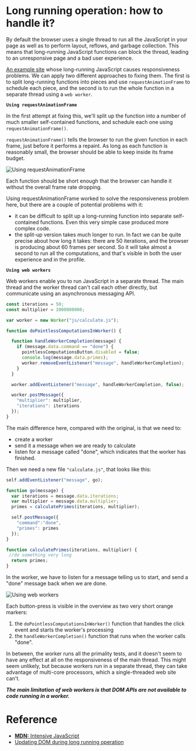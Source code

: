 # Long running operation : how to handle it?

By default the browser uses a single thread to run all the JavaScript in your page as well as to perform layout, 
reflows, and garbage collection. This means that long-running JavaScript functions can block the thread, 
leading to an unresponsive page and a bad user experience.

[An example site](http://mdn.github.io/performance-scenarios/js-worker/index.html) whose long-running JavaScript causes responsiveness problems. 
We can apply two different approaches to fixing them. The first is to split long-running functions 
into pieces and use `requestAnimationFrame` to schedule each piece, 
and the second is to run the whole function in a separate thread using a `web worker`.

__`Using requestAnimationFrame`__

In the first attempt at fixing this, we'll split up the function into a number of much smaller self-contained functions, 
and schedule each one using `requestAnimationFrame()`.

`requestAnimationFrame()` tells the browser to run the given function in each frame, just before it performs a repaint. 
As long as each function is reasonably small, the browser should be able to keep inside its frame budget.

![Using requestAnimationFrame](https://mdn.mozillademos.org/files/10897/perf-js-raf-overview.png)

Each function should be short enough that the browser can handle it without the overall frame rate dropping.

Using requestAnimationFrame worked to solve the responsiveness problem here, 
but there are a couple of potential problems with it:

* it can be difficult to split up a long-running function into separate self-contained functions. 
Even this very simple case produced more complex code.
* the split-up version takes much longer to run. In fact we can be quite precise about how long it takes: 
there are 50 iterations, and the browser is producing about 60 frames per second. So it will take almost 
a second to run all the computations, and that's visible in both the user experience and in the profile.

__`Using web workers`__

Web workers enable you to run JavaScript in a separate thread. 
The main thread and the worker thread can't call each other directly, but communicate using an asynchronous messaging API.

```javascript
const iterations = 50;
const multiplier = 1000000000;

var worker = new Worker("js/calculate.js");

function doPointlessComputationsInWorker() {

  function handleWorkerCompletion(message) {
    if (message.data.command == "done") {
      pointlessComputationsButton.disabled = false;
      console.log(message.data.primes);
      worker.removeEventListener("message", handleWorkerCompletion);
    }
  }

  worker.addEventListener("message", handleWorkerCompletion, false);

  worker.postMessage({
    "multiplier": multiplier,
    "iterations": iterations
  });
}
```
The main difference here, compared with the original, is that we need to:

* create a worker
* send it a message when we are ready to calculate
* listen for a message called "done", which indicates that the worker has finished.

Then we need a new file `"calculate.js"`, that looks like this:

```javascript
self.addEventListener("message", go);

function go(message) {
  var iterations = message.data.iterations;
  var multiplier = message.data.multiplier;
  primes = calculatePrimes(iterations, multiplier);

  self.postMessage({
    "command":"done",
    "primes": primes
  });
}

function calculatePrimes(iterations, multiplier) {
 //do something very long
  return primes;
}
```
In the worker, we have to listen for a message telling us to start, and send a "done" message back when we are done.

![Using web workers](https://mdn.mozillademos.org/files/10899/perf-js-worker-overview.png)

Each button-press is visible in the overview as two very short orange markers:

1. the `doPointlessComputationsInWorker()` function that handles the click event and starts the worker's processing
2. the `handleWorkerCompletion()` function that runs when the worker calls "done".

In between, the worker runs all the primality tests, and it doesn't seem to have any effect at all 
on the responsiveness of the main thread. This might seem unlikely, but because workers run in a separate thread, 
they can take advantage of multi-core processors, which a single-threaded web site can't.

**_The main limitation of web workers is that DOM APIs are not available to code running in a worker._**

# Reference
* [__MDN:__ Intensive JavaScript](https://developer.mozilla.org/en-US/docs/Tools/Performance/Scenarios/Intensive_JavaScript)
* [Updating DOM during long running operation](http://blogs.microsoft.co.il/oric/2015/03/21/updating-dom-during-long-running-operation)
